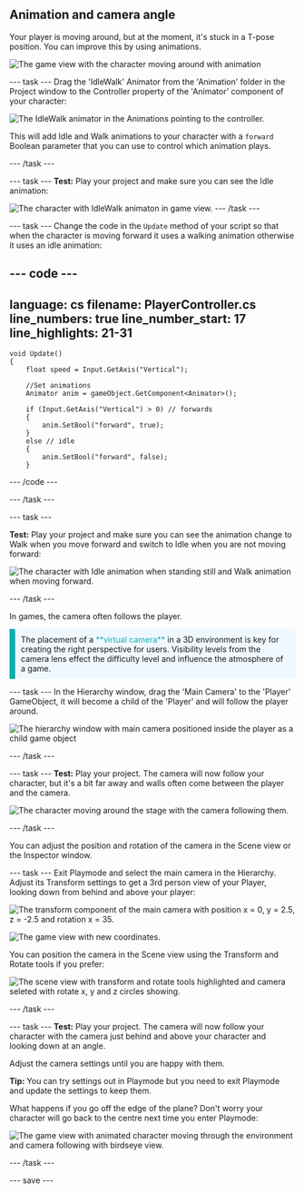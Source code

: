 ## Animation and camera angle

Your player is moving around, but at the moment, it's stuck in a T-pose position. You can improve this by using animations. 

![The game view with the character moving around with animation](images/animated-char.gif)

--- task ---
Drag the 'IdleWalk' Animator from the 'Animation' folder in the Project window to the Controller property of the 'Animator' component of your character:

![The IdleWalk animator in the Animations pointing to the controller.](images/move_idlewalk.png)

This will add Idle and Walk animations to your character with a `forward` Boolean parameter that you can use to control which animation plays.

--- /task ---

--- task ---
**Test:** Play your project and make sure you can see the Idle animation:

![The character with IdleWalk animaton in game view.](images/idlewalk-animation.gif)
--- /task ---

--- task ---
Change the code in the `Update` method of your script so that when the character is moving forward it uses a walking animation otherwise it uses an idle animation: 

--- code ---
---
language: cs
filename: PlayerController.cs
line_numbers: true
line_number_start: 17
line_highlights: 21-31
---
    void Update()
    {
        float speed = Input.GetAxis("Vertical");

        //Set animations
        Animator anim = gameObject.GetComponent<Animator>();

        if (Input.GetAxis("Vertical") > 0) // forwards
        {
            anim.SetBool("forward", true);
        }
        else // idle
        {
            anim.SetBool("forward", false);
        }
--- /code ---

--- /task ---

--- task ---

**Test:** Play your project and make sure you can see the animation change to Walk when you move forward and switch to Idle when you are not moving forward: 

![The character with Idle animation when standing still and Walk animation when moving forward.](images/idle-and-walk-animation.gif)

--- /task ---

In games, the camera often follows the player. 

<p style="border-left: solid; border-width:10px; border-color: #0faeb0; background-color: aliceblue; padding: 10px;">
The placement of a <span style="color: #0faeb0">**virtual camera**</span> in a 3D environment is key for creating the right perspective for users. Visibility levels from the camera lens effect the difficulty level and influence the atmosphere of a game. 
</p>

--- task ---
In the Hierarchy window, drag the 'Main Camera' to the 'Player' GameObject, it will become a child of the 'Player' and will follow the player around. 

![The hierarchy window with main camera positioned inside the player as a child game object](images/child-camera.png)

--- /task ---

--- task ---
**Test:** Play your project. The camera will now follow your character, but it's a bit far away and walls often come between the player and the camera. 

![The character moving around the stage with the camera following them.](images/camera-follow-player.gif)

--- /task ---

You can adjust the position and rotation of the camera in the Scene view or the Inspector window.

--- task ---
Exit Playmode and select the main camera in the Hierarchy. Adjust its Transform settings to get a 3rd person view of your Player, looking down from behind and above your player: 

![The transform component of the main camera with position x = 0, y = 2.5, z = -2.5 and rotation x = 35.](images/birdseye-transform.png)

![The game view with new coordinates.](images/birdseye-game.png)

You can position the camera in the Scene view using the Transform and Rotate tools if you prefer:

![The scene view with transform and rotate tools highlighted and camera seleted with rotate x, y and z circles showing.](images/transform-rotate-scene.png)

--- /task ---

--- task ---
**Test:** Play your project. The camera will now follow your character with the camera just behind and above your character and looking down at an angle.

Adjust the camera settings until you are happy with them.

**Tip:** You can try settings out in Playmode but you need to exit Playmode and update the settings to keep them.

What happens if you go off the edge of the plane? Don't worry your character will go back to the centre next time you enter Playmode:

![The game view with animated character moving through the environment and camera following with birdseye view.](images/birdseye-walkthrough.gif)

--- /task ---

--- save ---